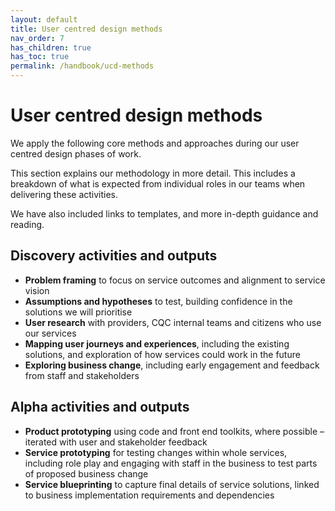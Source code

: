 ```yaml
---
layout: default
title: User centred design methods
nav_order: 7
has_children: true
has_toc: true
permalink: /handbook/ucd-methods
---
```


# User centred design methods

We apply the following core methods and approaches during our user centred design phases of work.

This section explains our methodology in more detail. This includes a breakdown of what is expected from individual roles in our teams when delivering these activities.

We have also included links to templates, and more in-depth guidance and reading.

## Discovery activities and outputs

- __Problem framing__ to focus on service outcomes and alignment to service vision
- __Assumptions and hypotheses__ to test, building confidence in the solutions we will prioritise
- __User research__ with providers, CQC internal teams and citizens who use our services 
- __Mapping user journeys and experiences__, including the existing solutions, and exploration of how services could work in the future
- __Exploring business change__, including early engagement and feedback from staff and stakeholders

## Alpha activities and outputs
- __Product prototyping__ using code and front end toolkits, where possible – iterated with user and stakeholder feedback
- __Service prototyping__ for testing changes within whole services, including role play and engaging with staff in the business to test parts of proposed business change
- __Service blueprinting__ to capture final details of service solutions, linked to business implementation requirements and dependencies